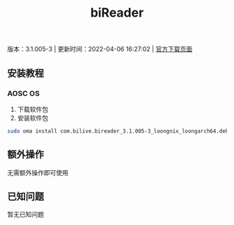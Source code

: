 ﻿---
id: 404
title: biReader
toc: true
weight: 404
---

版本：3.1.005-3 | 更新时间：2022-04-06 16:27:02 | [官方下载页面](http://app.loongapps.cn/#/detail/404)

## 安装教程 

### AOSC OS 

1. 下载软件包
2. 安装软件包

```bash
sudo oma install com.bilive.bireader_3.1.005-3_loongnix_loongarch64.deb
```

## 额外操作

无需额外操作即可使用

## 已知问题

暂无已知问题

